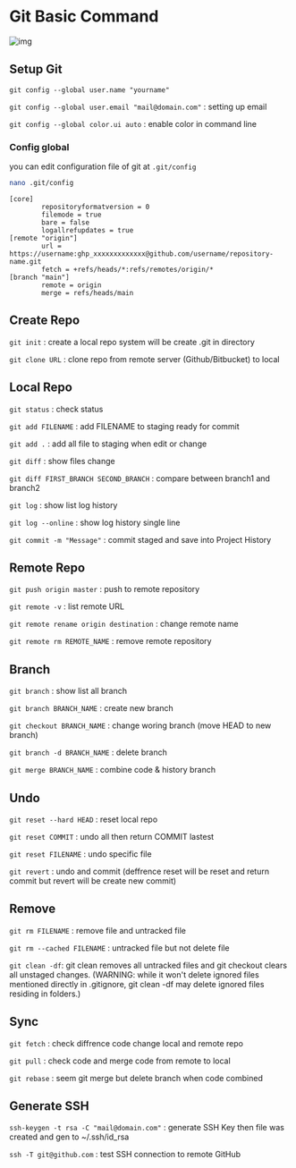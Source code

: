 # Git Basic Command

![img](https://upload.wikimedia.org/wikipedia/commons/3/3f/Git_icon.svg)

## Setup Git
```git config --global user.name "yourname"```

```git config --global user.email "mail@domain.com"``` : setting up email

```git config --global color.ui auto``` : enable color in command line

### Config global

you can edit configuration file of git at `.git/config`

```bash
nano .git/config
```

```config
[core]
        repositoryformatversion = 0
        filemode = true
        bare = false
        logallrefupdates = true
[remote "origin"]
        url = https://username:ghp_xxxxxxxxxxxxx@github.com/username/repository-name.git
        fetch = +refs/heads/*:refs/remotes/origin/*
[branch "main"]
        remote = origin
        merge = refs/heads/main
```


## Create Repo

```git init``` : create a local repo system will be create .git in directory

```git clone URL``` : clone repo from remote server (Github/Bitbucket) to local

## Local Repo

```git status``` : check status

```git add FILENAME``` : add FILENAME to staging ready for commit

```git add .``` : add all file to staging when edit or change

```git diff``` : show files change

```git diff FIRST_BRANCH SECOND_BRANCH``` : compare between branch1 and branch2

```git log``` : show list log history

```git log --online``` : show log history single line

```git commit -m "Message"``` : commit staged and save into Project History

## Remote Repo

```git push origin master``` :  push to remote repository

```git remote -v``` : list remote URL

```git remote rename origin destination``` : change remote name

```git remote rm REMOTE_NAME``` : remove remote repository

## Branch

```git branch``` : show list all branch

```git branch BRANCH_NAME``` : create new branch

```git checkout BRANCH_NAME``` : change woring branch (move HEAD to new branch)

```git branch -d BRANCH_NAME``` : delete branch

```git merge BRANCH_NAME``` : combine code & history branch

## Undo

```git reset --hard HEAD``` : reset local repo

```git reset COMMIT``` : undo all then return COMMIT lastest

```git reset FILENAME``` : undo specific file

```git revert``` : undo and commit (deffrence reset will be  reset and return commit but revert will be create new commit)

## Remove

```git rm FILENAME``` : remove file and untracked file

```git rm --cached FILENAME``` : untracked file but not delete file

```git clean -df```: git clean removes all untracked files and git checkout clears all unstaged changes. (WARNING: while it won't delete ignored files mentioned directly in .gitignore, git clean -df may delete ignored files residing in folders.)

## Sync

```git fetch``` : check diffrence code change local and remote repo

```git pull``` : check code and merge code from remote to local

```git rebase``` : seem git merge but delete branch when code combined

## Generate SSH

```ssh-keygen -t rsa -C "mail@domain.com"``` : generate SSH Key then file was created and gen to  ~/.ssh/id_rsa

```ssh -T git@github.com``` : test SSH connection to remote GitHub
